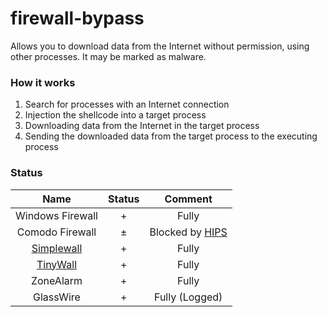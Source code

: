 # firewall-bypass
Allows you to download data from the Internet without permission, using other processes. It may be marked as malware. 
### How it works  
 1) Search for processes with an Internet connection
 2) Injection the shellcode into a target process
 3) Downloading data from the Internet in the target process
 4) Sending the downloaded data from the target process to the executing process
### Status
| Name | Status | Comment
| :-: | :-: | :-:
| Windows Firewall | + | Fully
| Comodo Firewall | ± | Blocked by [HIPS](https://en.wikipedia.org/wiki/Intrusion_detection_system)
| [Simplewall](https://github.com/henrypp/simplewall) | + | Fully
| [TinyWall](https://github.com/pylorak/TinyWall) | + | Fully
| ZoneAlarm | + | Fully
| GlassWire | + | Fully (Logged)
